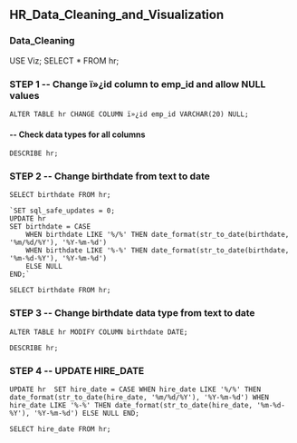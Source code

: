 ## HR_Data_Cleaning_and_Visualization

### Data_Cleaning
USE Viz;
SELECT *
FROM hr;


### STEP 1 -- Change ï»¿id column to emp_id and allow NULL values

`ALTER TABLE hr
CHANGE COLUMN ï»¿id emp_id VARCHAR(20) NULL;`

#### -- Check data types for all columns
`DESCRIBE hr;`


### STEP 2 -- Change birthdate from text to date

`SELECT birthdate
FROM hr;`

	`SET sql_safe_updates = 0;
	UPDATE hr
	SET birthdate = CASE
	    WHEN birthdate LIKE '%/%' THEN date_format(str_to_date(birthdate, '%m/%d/%Y'), '%Y-%m-%d')
	    WHEN birthdate LIKE '%-%' THEN date_format(str_to_date(birthdate, '%m-%d-%Y'), '%Y-%m-%d')
	    ELSE NULL
	END;`

`SELECT birthdate
FROM hr;`

### STEP 3 -- Change birthdate data type from text to date
`ALTER TABLE hr
MODIFY COLUMN birthdate DATE;`

`DESCRIBE hr;`

### STEP 4 -- UPDATE HIRE_DATE
`UPDATE hr 
SET hire_date = CASE
	WHEN hire_date LIKE '%/%' THEN date_format(str_to_date(hire_date, '%m/%d/%Y'), '%Y-%m-%d')
    WHEN hire_date LIKE '%-%' THEN date_format(str_to_date(hire_date, '%m-%d-%Y'), '%Y-%m-%d')
    ELSE NULL
END;`

`SELECT hire_date FROM hr;`
